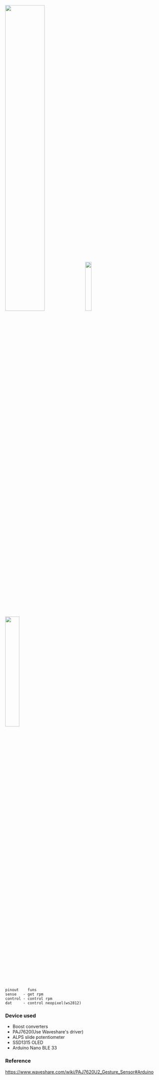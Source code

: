 
<img src="https://user-images.githubusercontent.com/7036706/283999791-46337b97-0427-48cc-bfe0-7856b051560e.jpg" width="50%" height="50%">

<img src="https://github.com/MartinRGB/MCU-SBC-Note/assets/7036706/1e917bb8-230d-452a-97a4-69d07654eecf" width="20%" height="20%">

<img src="https://github.com/MartinRGB/MCU-SBC-Note/assets/7036706/b3ca9f2a-9b5d-4eb7-89ec-74fc227ce1c8" width="30%" height="30%">

```
pinout    funs
sense   - get rpm
control - control rpm
dat     - control neopixel(ws2812)
```

### Device used

- Boost converters
- PAJ7620(Use Waveshare's driver)
- ALPS slide potentiometer
- SSD1315 OLED
- Arduino Nano BLE 33

### Reference

https://www.waveshare.com/wiki/PAJ7620U2_Gesture_Sensor#Arduino



